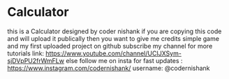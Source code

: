 # Calculator

this is a Calculator designed by coder nishank if you are copying this code and will upload it publically then you want to give me credits simple game and my first uploaded project on github subscribe my channel for more tutorials link: https://www.youtube.com/channel/UCIJXSym-sjDVpPU2frWmFLw else follow me on insta for fast updates : https://www.instagram.com/codernishank/ username: @codernishank
